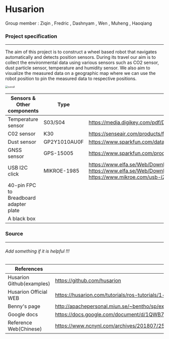 # Husarion

 Group member : Ziqin , Fredric , Dashnyam , Wen , Muheng , Haoqiang

### Project specification

------

The aim of this project is to construct a wheel based robot that navigates automatically and detects position sensors. During its travel our aim is to collect the environmental data using various sensors such as CO2 sensor, dust particle sensor, temperature and humidity sensor. We also aim to visualize the measured data on a geographic map where we can use the robot position to pin the measured data to respective positions. 

<img src="http://assets.processon.com/chart_image/5fb3ef31e401fd3d93e415fb.png" alt="overall" style="zoom:50%;" />

| Sensors & Other components             | Type         | Datasheet                                                    |
| -------------------------------------- | ------------ | ------------------------------------------------------------ |
| Temperature sensor                     | S03/S04      | https://media.digikey.com/pdf/Data%20Sheets/VersaSense%20PDFs/S03_S04.pdf |
| C02 sensor                             | K30          | https://senseair.com/products/flexibility-counts/k30/        |
| Dust sensor                            | GP2Y1010AU0F | https://www.sparkfun.com/datasheets/Sensors/gp2y1010au_e.pdf |
| GNSS sensor                            | GPS-15005    | https://www.sparkfun.com/products/15005                                                          |
| USB I2C click                          | MIKROE-1985  | https://www.elfa.se/Web/Downloads/_t/ds/MIKROE-1985_eng_tds.pdf , https://www.elfa.se/Web/Downloads/_m/an/MIKROE-1985_eng_man.pdf , https://www.mikroe.com/usb-i2c-click |
| 40-pin FPC to Breadboard adapter plate |              |                                                              |
| A black box                            |              |                                                              |



### Source

------

###### Add something if it is helpful !!!

| References                | LINK                                                         |
| ------------------------- | ------------------------------------------------------------ |
| Husarion Github(examples) | https://github.com/husarion                                  |
| Husarion Official WEB     | https://husarion.com/tutorials/ros-tutorials/1-ros-introduction/ |
| Benny's page              | http://apachepersonal.miun.se/~bentho/sp/exp.htm             |
| Google docs               | https://docs.google.com/document/d/1QWB7308pqFlYp03zOa88j0bqyZHt4ugwdaBqaO2Rk4c/edit |
| Reference Web(Chinese)    | https://www.ncnynl.com/archives/201807/2515.html             |

 

